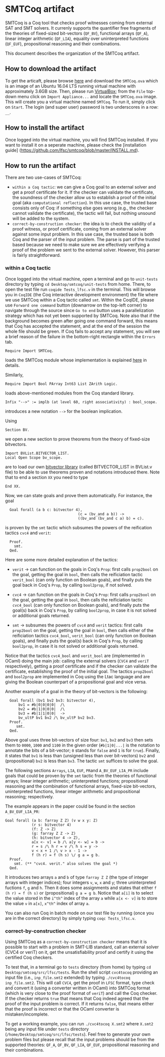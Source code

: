 # SMTCoq artifact

SMTCoq is a Coq tool that checks proof witnesses coming from external SAT and SMT solvers.
It currenly supports the quantifier free fragments of the theories of fixed-sized bit-vectors (`QF_BV`),
functional arrays (`QF_A`), linear integer arithmetic (`QF_LIA`), equality over uninterpreted functions
(`QF_EUF`), propositional reasoning and their combinations.

This document describes the organization of the SMTCoq artifact.

## How to download the artifact

To get the articaft, please browse [here](https://drive.google.com/file/d/0BzDtBR99eKp9RVd2aDVidktPNm8/view)
and download the `SMTCoq.ova` which is an image of an 
Ubuntu 16.04 LTS running virtual machine with approximately 3.6GB size.
Then, please run [VirtualBox](https://www.virtualbox.org/wiki/VirtualBox);
from the `File` top-down menu click on `Import Appliance...` and locate the `SMTCoq.ova`
image. This will create you a virtual machine named `SMTCoq`. To run it, simply click on `Start`.
The login (and super user) password is two underscores in a row: `__`.


## How to install the artifact

Once logged into the virtual machine, you will find SMTCoq installed. 
If you want to install it on a seperate machine, please check the 
[installation guide] (https://github.com/lfsc/smtcoq/blob/master/INSTALL.md).


## How to run the artifact

There are two use-cases of SMTCoq:
 - `within a Coq tactic`: we can give a Coq goal to an external solver and get a
proof certificate for it. If the checker can validate the certificate, 
the soundness of the checker allow us to establish a proof of the initial goal
(aka `computational reflection`).
In this use case, the trusted base consists only of Coq: if something else goes wrong
(e.g., the checker cannot validate the certificate), the tactic will fail, but
nothing unsound will be added to the system.
 - `correct-by-construction checker`: the idea is to check the
validity of a proof witness, or proof certificate, coming from an external solver
against some input problem. In this use case, the
trusted base is both Coq and the parser of the input problem.
The parse is part of the trusted based because we need to make sure 
we are effectively verifying a proof of the problem we sent to the external solver.
However, this parser is fairly straightforward.

### within a Coq tactic

Once logged into the virtual machine, open a terminal and go to `unit-tests` directory
by typing `cd Desktop/smtcoq/unit-tests` from home. There, to open the test file run
`coqide Tests_lfsc.v` in the terminal. This will browse you in `CoqIDE` (the Coq interactive development environment)
the file where we use SMTCoq within a Coq tactic called `smt`.
Within the CoqIDE, please use `Forward one command` button (downarrow on the top-left corner) to navigate through the source since `Go to end` button
uses a parallelization strategy which has not yet been supported by SMTCoq.
Note also that if the background becomes green after going one command forward, this means that Coq has accepted the statement,
and at the end of the session the whole file should be green. If Coq fails to accept any statement,
you will see a brief reason of the failure in the bottom-right rectangle within the `Errors` tab.

```coq
Require Import SMTCoq.
```

loads the SMTCoq module whose implementation is explained
[here](https://github.com/lfsc/smtcoq/blob/master/doc/sources.md) in details.

Similarly,

```coq
Require Import Bool PArray Int63 List ZArith Logic.
```

loads above-mentioned modules from the Coq standard library.

```coq
Infix "-->" := implb (at level 60, right associativity) : bool_scope.
```

introduces a new notation `-->` for the boolean implication.

Using 

```coq
Section BV.
```
we open a new section to prove theorems from the theory of fixed-size bitvectors. 

```coq
Import BVList.BITVECTOR_LIST.
Local Open Scope bv_scope.
```

are to load our own [bitvector library](https://github.com/lfsc/smtcoq/blob/master/src/bva/BVList.v)
(called BITVECTOR_LIST in BVList.v file)
to be able to use theorems proven and notations introduced there. Note that to end a section `XX` you need to
type

```coq
End XX.
```

Now, we can state goals and prove them automatically. For instance, the goal

```coq
  Goal forall (a b c: bitvector 4),
                                 (c = (bv_and a b)) ->
                                 ((bv_and (bv_and c a) b) = c).
```

is proven by the `smt` tactic which subsumes the powers of the reification tactics `cvc4` and `verit`:
```coq
  Proof.
    smt.
  Qed.
```

Here are some more detailed explanation of the tactics: 

 - `verit` -> can function on the goals in Coq's `Prop`: 
 first calls `prop2bool` on the goal, getting the goal in `bool`, 
 then calls the reificiation tactic `verit_bool` (can only function on Boolean goals),
 and finally puts the goal back in Coq's `Prop`, by calling `bool2prop`, if not solved.
 
 - `cvc4` -> can function on the goals in Coq's `Prop`: 
 first calls `prop2bool` on the goal, getting the goal in `bool`, 
 then calls the reificiation tactic `cvc4_bool` (can only function on Boolean goals),
 and finally puts the goal(s) back in Coq's `Prop`, by calling `bool2prop`, in case it is not solved or additional goals returned.
 
 - `smt` -> subsumes the powers of `cvc4` and `verit` tactics: 
 first calls `prop2bool` on the goal, getting the goal in `bool`, 
 then calls either of the reificiation tactics `cvc4_bool`, `verit_bool` (can only function on Boolean goals),
 and finally puts the goal(s) back in Coq's `Prop`, by calling `bool2prop`, in case it is not solved or additional goals returned.

Notice that the tactics `cvc4_bool` and `verit_bool` are (implemented in OCaml) doing the main job: 
calling the external solvers (`CVC4` and `veriT` respectively), getting a
proof certificate and if the checker can validate the certificate, establishing the proof of the initial goal.
The tactics `prop2bool` and `bool2prop` are implemented in Coq using the Ltac language and are giving the Boolean counterpart
of a propositional goal and vice versa.

Another example of a goal in the theory of bit-vectors is the following:

```coq
  Goal forall (bv1 bv2 bv3: bitvector 4),
      bv1 = #b|0|0|0|0|  /\
      bv2 = #b|1|0|0|0|  /\
      bv3 = #b|1|1|0|0|  ->
      bv_ultP bv1 bv2 /\ bv_ultP bv2 bv3.
  Proof. 
     smt.
  Qed.
```

Above goal uses three bit-vectors of size four: `bv1`, `bv2` and `bv3` then sets them to `0000`, `1000` and `1100` in the given order
(`#b|1|0|...|` is the notation to annotate the bits of a bit-vector; `0` stands for `false` and `1` is for `true`). Finally,
it states that `bv1` is less than (unsigned less than over bit-vectors) `bv2` and (propositional) `bv2` is less than `bv3`.
The tactic `smt` suffices to solve the goal. 


The following sections `Arrays`, `LIA`, `EUF`, `PR`and `A_BV_EUF_LIA_PR`
include goals that could be proven by the `smt` tactic from the
theories of functional arrays; linear integer arithmetic;
uninterpreted functions; propositional reasoning and
the combination of functional arrays, fixed-size bit-vectors, uninterpreted functions, linear integer arithmetic
and propositional reasoning; respectively.


The example appears in the paper could be found in the section `A_BV_EUF_LIA_PR`:

```coq
Goal forall (a b: farray Z Z) (v w x y: Z)
            (r s: bitvector 4)
            (f: Z -> Z)
            (g: farray Z Z -> Z)
            (h: bitvector 4 -> Z),
            a[x <- v] = b /\ a[y <- w] = b ->
            r = s /\ h r = v /\ h s = y ->
            v < x + 1 /\ v > x - 1 ->
            f (h r) = f (h s) \/ g a = g b.
  Proof.
    smt. (** "cvc4. verit." also solves the goal *)
  Qed.
```

It introduces two arrays `a` and `b` of type `farray Z Z` (the type of integer arrays with integer indices);
four integers `v`, `w`, `x` and `y`; three uninterpreted fuctions `f`, `g` and `h`. Then it does some assignments
and states that either `f (h r) = f (h s)` or (propositional) `g a = g b`.
Notice that `a[i]` is to select the value stored in the `i^th^` index of the array `a` while `a[x <- v]` is to store the value `v`
in `a[x]`, `x^th^` index of array `a`. 

You can also run Coq in batch mode on our test file by running (once you are in the correct directory) by simply typing
`coqc Tests_lfsc.v`.


### correct-by-construction checker

Using SMTCoq as a `correct-by-construction checker` means that it is possible to start with a problem in SMT-LIB standard,
call an external solver (CVC4 or veriT) on it, get the unsatisfiability proof and certify it using the certified Coq checkers.

To test that, in a terminal go to `tests` directory (from home) by typing `cd Desktop/smtcoq/src/lfsc/tests`. Run the shell script `cvc4tocoq` providing
an input file (i.e., `inp_file.smt2` extended) by typing `./cvc4tocoq inp_file.smt2`. This will call `CVC4`, get the proof in `LFSC` format,
type check and convert it (using a converter written in OCaml) into SMTCoq format (which is very close to the proof format of `veriT`)
and call the Coq checker. If the checker returns `true` that means that Coq indeed agreed that the proof of the input problem is correct. If it
returns `false`, that means either that the proof is incorrect or that the OCaml converter is mistaken/incomplete.

To get a working example, you can run `./cvc4tocoq X.smt2` where `X.smt2` being any input file under `tests` directory (`/home/Desktop/smtcoq/src/lfsc/tests`).
Feel free to generate your own problem files but please recall that the input problems should be from the
supported theories: `QF_A`, `QF_BV`, `QF_LIA`, `QF_EUF`, propositional reasoning and their combinations.







